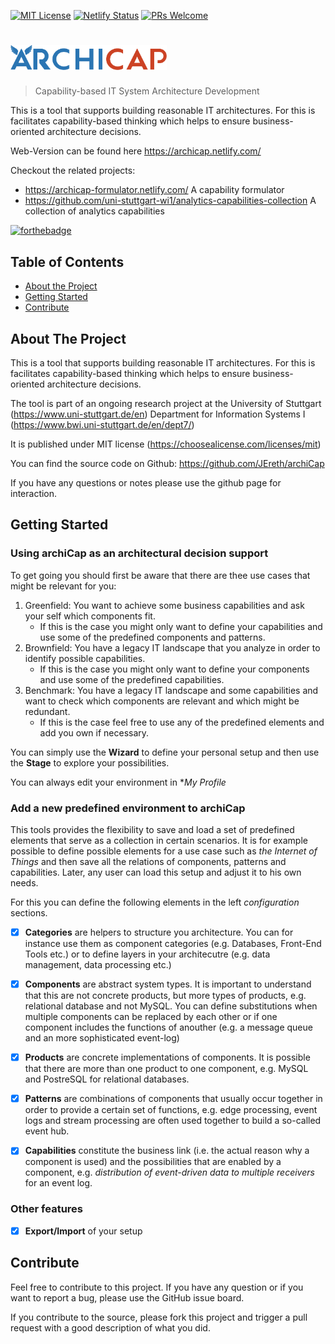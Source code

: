 [![MIT License][license-shield]][license-url] [![Netlify Status](https://api.netlify.com/api/v1/badges/746c09b5-a33e-435a-aceb-df892fbadabf/deploy-status)](https://app.netlify.com/sites/archicap/deploys)  [![PRs Welcome](https://img.shields.io/badge/PRs-welcome-brightgreen.svg?style=flat-square)](http://makeapullrequest.com)  

# <img src="src/assets/logo_color.png" alt="Archicap" width="250">

> Capability-based IT System Architecture Development

This is a tool that supports building reasonable IT architectures. For this is facilitates capability-based thinking which helps to ensure business-oriented architecture decisions.

Web-Version can be found here https://archicap.netlify.com/

Checkout the related projects:
* https://archicap-formulator.netlify.com/ A capability formulator
* https://github.com/uni-stuttgart-wi1/analytics-capabilities-collection A collection of analytics capabilities

[![forthebadge](https://forthebadge.com/images/badges/built-with-science.svg)](https://forthebadge.com)

<!-- TABLE OF CONTENTS -->
## Table of Contents
* [About the Project](#about-the-project)
* [Getting Started](#getting-started)
* [Contribute](#contribute)

<!-- ABOUT THE PROJECT -->
## About The Project

This is a tool that supports building reasonable IT architectures. For this is facilitates capability-based thinking which helps to ensure business-oriented architecture decisions.

The tool is part of an ongoing research project at the University of Stuttgart (https://www.uni-stuttgart.de/en) Department for Information Systems I (https://www.bwi.uni-stuttgart.de/en/dept7/)

It is published under MIT license (https://choosealicense.com/licenses/mit)

You can find the source code on Github: https://github.com/JEreth/archiCap

If you have any questions or notes please use the github page for interaction.


<!-- GETTING STARTED -->
## Getting Started

### Using archiCap as an architectural decision support

To get going you should first be aware that there are thee use cases that might be relevant for you:

1. Greenfield: You want to achieve some business capabilities and ask your self which components fit.
    - If this is the case you might only want to define your capabilities  and use some of the predefined components and patterns. 
2. Brownfield: You have a legacy IT landscape that you analyze in order to identify possible capabilities.
    - If this is the case you might only want to define your components and use some of the predefined capabilities. 
3. Benchmark: You have a legacy IT landscape and some capabilities and want to check which components are relevant and which might be redundant.
    - If this is the case feel free to use any of the predefined elements and add you own if necessary. 

You can simply use the **Wizard** to define your personal setup and then use the **Stage** to explore your possibilities.

You can always edit your environment in **My Profile*

### Add a new predefined environment to archiCap

This tools provides the flexibility to save and load a set of predefined elements that serve as a collection in certain scenarios.
It is for example possible to define possible elements for a use case such as *the Internet of Things* and then save all the relations
of components, patterns and capabilities. Later, any user can load this setup and adjust it to his own needs.

For this you can define the following elements in the left *configuration* sections.

- [x] **Categories** are helpers to structure you architecture. You can for instance use them as component categories 
(e.g. Databases, Front-End Tools etc.) or to define layers in your architecutre (e.g. data management, data processing etc.)

- [x] **Components** are abstract system types. It is important to understand that this are not concrete products, but more
types of products, e.g. relational database and not MySQL. You can define substitutions when multiple components can be replaced by each other or if one component includes the functions of anouther (e.g. a message queue and an more sophisticated event-log)

- [x] **Products** are concrete implementations of components. It is possible that there are more than one product to one component,
e.g. MySQL and PostreSQL for relational databases. 

- [x] **Patterns** are combinations of components that usually occur together in order to provide a certain set
of functions, e.g. edge processing, event logs and stream processing are often used together to build a so-called event hub.

- [x] **Capabilities** constitute the business link (i.e. the actual reason why a component is used) and the possibilities that
are enabled by a component, e.g. *distribution of event-driven data to multiple receivers* for an event log.

### Other features

- [x] **Export/Import** of your setup

<!-- Contribute -->
## Contribute

Feel free to contribute to this project. If you have any question or if you want to report a bug, please use the GitHub issue board.

If you contribute to the source, please fork this project and trigger a pull request with a good description of what you did.

<!-- MARKDOWN LINKS & IMAGES -->
[license-shield]: https://img.shields.io/badge/license-MIT-blue.svg?style=flat-square
[license-url]: https://choosealicense.com/licenses/mit
